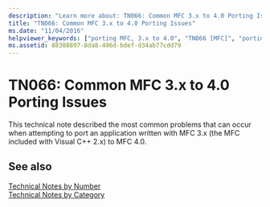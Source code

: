 ```yaml
---
description: "Learn more about: TN066: Common MFC 3.x to 4.0 Porting Issues"
title: "TN066: Common MFC 3.x to 4.0 Porting Issues"
ms.date: "11/04/2016"
helpviewer_keywords: ["porting MFC, 3.x to 4.0", "TN066 [MFC]", "porting MFC"]
ms.assetid: 88308897-8da8-496d-bdef-d34ab77cdd79
---
```

# TN066: Common MFC 3.x to 4.0 Porting Issues

This technical note described the most common problems that can occur when attempting to port an application written with MFC 3.x (the MFC included with Visual C++ 2.x) to MFC 4.0.

## See also

[Technical Notes by Number](../mfc/technical-notes-by-number.md)<br/>
[Technical Notes by Category](../mfc/technical-notes-by-category.md)
